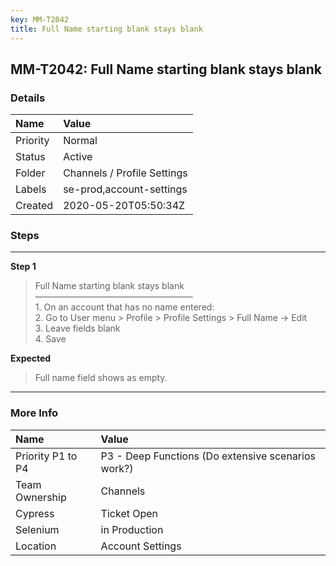 ```yaml
---
key: MM-T2042
title: Full Name starting blank stays blank
---
```


## MM-T2042: Full Name starting blank stays blank

### Details

| Name     | Value                       |
| :------- | :-------------------------- |
| Priority | Normal                      |
| Status   | Active                      |
| Folder   | Channels / Profile Settings |
| Labels   | se-prod,account-settings    |
| Created  | 2020-05-20T05:50:34Z        |

### Steps

<hr/>

**Step 1**

> <article>Full Name starting blank stays blank<br />——————————————————<br />1. On an account that has no name entered:<br />2.  Go to User menu &gt; Profile &gt; Profile Settings &gt; Full Name -&gt; Edit<br />3. Leave fields blank<br />4. Save</article>

**Expected**

> <article>Full name field shows as empty.</article>

<hr/>

### More Info

| Name              | Value                                              |
| :---------------- | :------------------------------------------------- |
| Priority P1 to P4 | P3 - Deep Functions (Do extensive scenarios work?) |
| Team Ownership    | Channels                                           |
| Cypress           | Ticket Open                                        |
| Selenium          | in Production                                      |
| Location          | Account Settings                                   |

